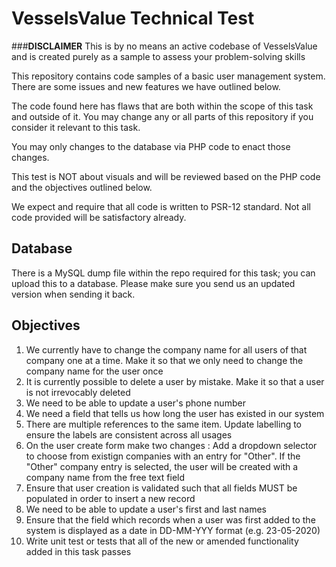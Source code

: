 # VesselsValue Technical Test
###**DISCLAIMER** This is by no means an active codebase of VesselsValue and is created purely as a sample to assess your problem-solving skills

This repository contains code samples of a basic user management system. There are some issues and new features we have outlined below.

The code found here has flaws that are both within the scope of this task and outside of it. You may change any or all parts of this repository if you consider it relevant to this task.

You may only changes to the database via PHP code to enact those changes.

This test is NOT about visuals and will be reviewed based on the PHP code and the objectives outlined below.

We expect and require that all code is written to PSR-12 standard. Not all code provided will be satisfactory already.


## Database
There is a MySQL dump file within the repo required for this task; you can upload this to a database. Please make sure you send us an updated version when sending it back.

## Objectives
1. We currently have to change the company name for all users of that company one at a time. Make it so that we only need to change the company name for the user once
2. It is currently possible to delete a user by mistake. Make it so that a user is not irrevocably deleted
3. We need to be able to update a user's phone number
4. We need a field that tells us how long the user has existed in our system
5. There are multiple references to the same item. Update labelling to ensure the labels are consistent across all usages
6. On the user create form make two changes : Add a dropdown selector to choose from existign companies with an entry for "Other".  If the "Other" company entry is selected, the user will be created with a company name from the free text field
7. Ensure that user creation is validated such that all fields MUST be populated in order to insert a new record
8. We need to be able to update a user's first and last names
9. Ensure that the field which records when a user was first added to the system is displayed as a date in DD-MM-YYY format (e.g. 23-05-2020)
10. Write unit test or tests that all of the new or amended functionality added in this task passes
